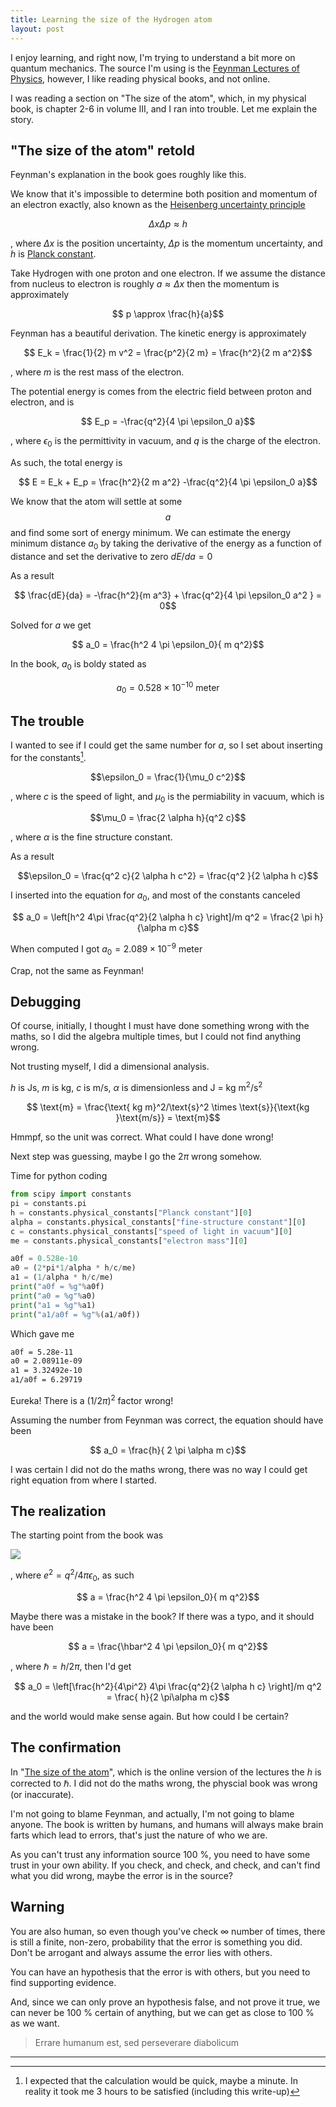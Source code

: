 ```yaml
---
title: Learning the size of the Hydrogen atom
layout: post
---
```


I enjoy learning, and right now, I'm trying to understand a bit more
on quantum mechanics. 
The source I'm using is the [Feynman Lectures of
Physics](https://www.feynmanlectures.caltech.edu), however, I like reading 
physical books, and not online.

I was reading a section on "The size of the atom", which, in my physical book, is 
chapter 2-6 in volume III, and I ran into trouble.
Let me explain the story.

## "The size of the atom" retold

Feynman's explanation in the book goes roughly like this.

We know that it's impossible to determine both position and momentum 
of an electron exactly, also known as the [Heisenberg uncertainty
principle](https://en.wikipedia.org/wiki/Uncertainty_principle)

$$ \Delta x \Delta p \approx h $$

, where $\Delta x$ is the position uncertainty, $\Delta p$ is the momentum
uncertainty, and $h$ is [Planck
constant](https://en.wikipedia.org/wiki/Planck_constant#Reduced_Planck_constant).

Take Hydrogen with one proton and one electron. If we assume the distance from nucleus to electron is
roughly $a \approx \Delta x$  then the momentum is approximately 

$$ p \approx \frac{h}{a}$$

Feynman has a beautiful derivation. The kinetic energy is approximately 

$$ E_k = \frac{1}{2} m v^2 = \frac{p^2}{2 m} = \frac{h^2}{2 m a^2}$$

, where $m$ is the rest mass of the electron.

The potential energy is comes from the electric field between proton and
electron, and is 

$$ E_p = -\frac{q^2}{4 \pi \epsilon_0 a}$$

, where $\epsilon_0$ is the permittivity in vacuum, and $q$ is the charge of the electron.

As such, the total energy is 

$$ E = E_k + E_p = \frac{h^2}{2 m a^2} -\frac{q^2}{4 \pi \epsilon_0 a}$$

We know that the atom will settle at some $$a$$ and find some sort of energy
minimum. We can estimate the energy minimum distance $a_0$ by taking the derivative of the
energy as a function of distance and set the derivative to zero $dE/da = 0$

As a result

$$ \frac{dE}{da} = -\frac{h^2}{m a^3} + \frac{q^2}{4 \pi \epsilon_0 a^2 } = 0$$

Solved for $a$ we get 

$$ a_0 = \frac{h^2 4 \pi \epsilon_0}{ m q^2}$$

In the book, $a_0$ is boldy stated as 

$$ a_0 = 0.528 \times 10^{-10}\text{ meter }$$ 

## The trouble

I wanted to see if I could get the same number for $a$, so I set about inserting
for the constants[^1].

$$\epsilon_0 = \frac{1}{\mu_0 c^2}$$

, where $c$ is the speed of light, and $\mu_0$ is the permiability in vacuum, which is

$$\mu_0 = \frac{2 \alpha h}{q^2 c}$$

, where $\alpha$ is the fine structure constant.

As a result 

$$\epsilon_0 = \frac{q^2 c}{2 \alpha h c^2} = \frac{q^2 }{2 \alpha h c}$$


I inserted into the equation for $a_0$, and most of the constants canceled 

$$ a_0 = \left[h^2 4\pi \frac{q^2}{2 \alpha h c} \right]/m q^2 = \frac{2 \pi h}{\alpha m c}$$ 

When computed I got $a_0 = 2.089\times 10^{-9}\text{ meter }$

Crap, not the same as Feynman!

## Debugging

Of course, initially, I thought I must have done something wrong with the maths,
so I did the algebra multiple times, but I could not find anything
wrong.

Not trusting myself, I did a dimensional analysis. 

$h$ is Js, $m$ is  kg, $c$ is m/s, $\alpha$ is dimensionless and 
J = kg m$^2$/s$^2$

$$ \text{m} = \frac{\text{ kg m}^2/\text{s}^2 \times \text{s}}{\text{kg
}\text{m/s}} = \text{m}$$

Hmmpf, so the unit was correct. What could I have done wrong!

Next step was guessing, maybe I go the $2\pi$ wrong somehow.

Time for python coding
```python
from scipy import constants
pi = constants.pi
h = constants.physical_constants["Planck constant"][0]
alpha = constants.physical_constants["fine-structure constant"][0]
c = constants.physical_constants["speed of light in vacuum"][0]
me = constants.physical_constants["electron mass"][0]

a0f = 0.528e-10
a0 = (2*pi*1/alpha * h/c/me)
a1 = (1/alpha * h/c/me)
print("a0f = %g"%a0f)
print("a0 = %g"%a0)
print("a1 = %g"%a1)
print("a1/a0f = %g"%(a1/a0f))
```

Which gave me 
```bash
a0f = 5.28e-11
a0 = 2.08911e-09
a1 = 3.32492e-10
a1/a0f = 6.29719
````

Eureka! There is a $(1/2\pi)^2$ factor wrong!

Assuming the number from Feynman was 
correct, the equation should have been

$$ a_0 = \frac{h}{ 2 \pi \alpha m c}$$ 

I was certain I did not do the maths wrong, there was no way 
I could get right equation from where I started.

## The realization

The starting point from the book was 

![](/aic2023/assets/atomic_size.png)


, where $e^2 = q^2/4\pi\epsilon_0$, as such

$$ a = \frac{h^2 4 \pi \epsilon_0}{  m q^2}$$

Maybe there was a mistake in the book? If there was a typo, and it should have been

$$ a = \frac{\hbar^2 4 \pi \epsilon_0}{  m q^2}$$

, where $\hbar = h/2\pi$, then I'd get

$$ a_0 = \left[\frac{h^2}{4\pi^2} 4\pi \frac{q^2}{2 \alpha h c} \right]/m q^2 = \frac{ h}{2 \pi\alpha m c}$$ 

and the world would make sense again. But how could I be certain?

## The confirmation

In "[The size of the
atom](https://www.feynmanlectures.caltech.edu/III_02.html#Ch2-S4)", which is the
online version of the lectures the $h$ is corrected to $\hbar$. I did not do
the maths wrong, the physcial book was wrong (or inaccurate).


I'm not going to blame Feynman, and actually, I'm not going to blame anyone. The
book is written by humans, and humans will always make brain farts which lead to
errors, that's just the nature of who we are.

As you can't trust any information source 100 %, you need to have some trust in
your own ability. If you check, and check, and check, and can't find what you
did wrong, maybe the error is in the source? 

## Warning

You are also human, so even though you've check $\infty$ number of times,
there is still a finite, non-zero, probability that the error is something you
did. Don't be arrogant and always assume the error lies with others.

You can have an hypothesis that the error is with others, but you need to find supporting evidence. 

And, since we can only prove an hypothesis false, and not prove it true, we can never be 100 % certain
of anything, but we can get as close to 100 % as we want.


> Errare humanum est, sed perseverare diabolicum

---

[^1]: I expected that the calculation would be quick, maybe a minute. In reality it took me 3 hours to be satisfied (including this write-up)
